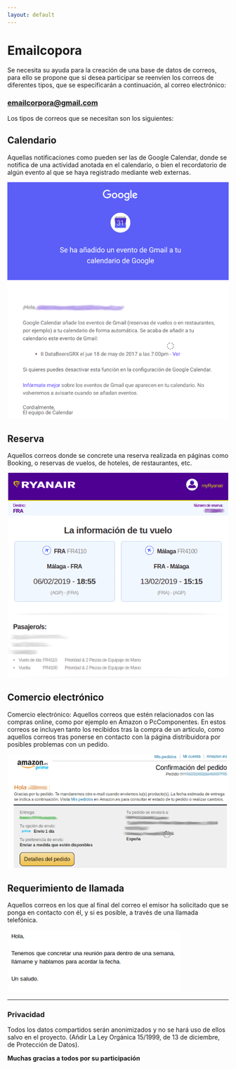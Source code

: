 ```yaml
---
layout: default
---
```


# Emailcopora

Se necesita su ayuda para la creación de una base de datos de correos, para ello se propone que si desea participar se reenvíen los correos de diferentes tipos, que se especificarán a continuación, al correo electrónico:

### **emailcorpora@gmail.com**

Los tipos de correos que se necesitan son los siguientes:

## Calendario

Aquellas notificaciones como pueden ser las de Google Calendar, donde se notifica de una actividad anotada en el calendario, o bien el recordatorio de algún evento al que se haya registrado mediante web externas.

![Image](/assets/images/EjemploCalendario.png)

## Reserva

Aquellos correos donde se concrete una reserva realizada en páginas como Booking, o reservas de vuelos, de hoteles, de restaurantes, etc.

![Image](https://github.com/emailcorpora/emailcorpora.github.io/blob/master/EjemploReserva.png)

## Comercio electrónico

Comercio electrónico: Aquellos correos que estén relacionados con las compras online, como por ejemplo en Amazon o PcComponentes. En estos correos se incluyen tanto los recibidos tras la compra de un artículo, como aquellos correos tras ponerse en contacto con la página distribuidora por posibles problemas con un pedido.

![Image](https://github.com/emailcorpora/emailcorpora.github.io/blob/master/EjemploComercioElectronico.png)

## Requerimiento de llamada

Aquellos correos en los que al final del correo el emisor ha solicitado que se ponga en contacto con él, y si es posible, a través de una llamada telefónica.

![Image](https://github.com/emailcorpora/emailcorpora.github.io/blob/master/EjemploCallme.png)

* * *

### Privacidad

Todos los datos compartidos serán anonimizados y no se hará uso de ellos salvo en el proyecto. (Añdir La Ley Orgánica 15/1999, de 13 de diciembre, de Protección de Datos).


**Muchas gracias a todos por su participación**
